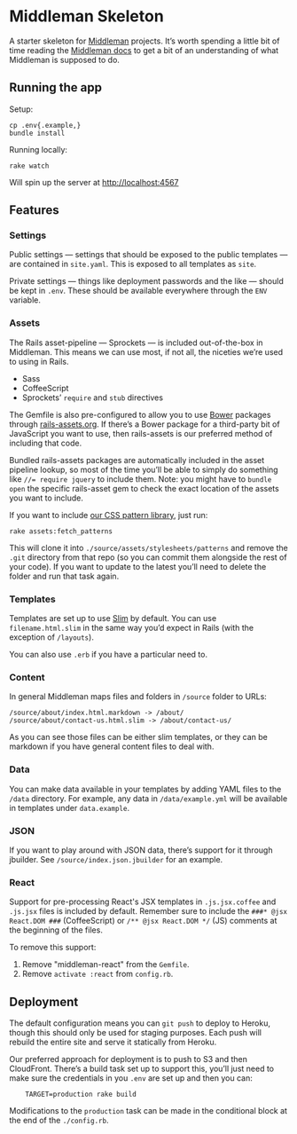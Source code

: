 # Middleman Skeleton

A starter skeleton for [Middleman](http://middlemanapp.com) projects. It’s worth spending a little bit of time reading the [Middleman docs](http://middlemanapp.com/basics/getting-started/) to get a bit of an understanding of what Middleman is supposed to do.

## Running the app

Setup:

    cp .env{.example,}
    bundle install

Running locally:

    rake watch

Will spin up the server at <http://localhost:4567>

## Features

### Settings

Public settings — settings that should be exposed to the public templates — are contained in `site.yaml`. This is exposed to all templates as `site`.

Private settings — things like deployment passwords and the like — should be kept in `.env`. These should be available everywhere through the `ENV` variable.

### Assets

The Rails asset-pipeline — Sprockets — is included out-of-the-box in Middleman.
This means we can use most, if not all, the niceties we’re used to using in
Rails.

* Sass
* CoffeeScript
* Sprockets’ `require` and `stub` directives

The Gemfile is also pre-configured to allow you to use [Bower](http://bower.io/)
packages through [rails-assets.org](http://rails-assets.org/). If there’s a
Bower package for a third-party bit of JavaScript you want to use, then
rails-assets is our preferred method of including that code.

Bundled rails-assets packages are automatically included in the asset pipeline
lookup, so most of the time you’ll be able to simply do something like
`//= require jquery` to include them. Note: you might have to `bundle open` the
specific rails-asset gem to check the exact location of the assets you want to
include.

If you want to include [our CSS pattern library](https://bitbucket.org/icelab/css-patterns),
just run:

    rake assets:fetch_patterns

This will clone it into `./source/assets/stylesheets/patterns` and remove the
`.git` directory from that repo (so you can commit them alongside the rest of
your code). If you want to update to the latest you’ll need to delete the folder
and run that task again.

### Templates

Templates are set up to use [Slim](http://slim-lang.com/) by default. You can
use `filename.html.slim` in the same way you’d expect in Rails (with the
exception of `/layouts`).

You can also use `.erb` if you have a particular need to.

### Content

In general Middleman maps files and folders in `/source` folder to URLs:

    /source/about/index.html.markdown -> /about/
    /source/about/contact-us.html.slim -> /about/contact-us/

As you can see those files can be either slim templates, or they can be
markdown if you have general content files to deal with.

### Data

You can make data available in your templates by adding YAML files to the
`/data` directory. For example, any data in `/data/example.yml` will be
available in templates under `data.example`.

### JSON

If you want to play around with JSON data, there’s support for it through
jbuilder. See `/source/index.json.jbuilder` for an example.

### React

Support for pre-processing React's JSX templates in `.js.jsx.coffee` and
`.js.jsx` files is included by default. Remember sure to include the
`###* @jsx React.DOM ###` (CoffeeScript) or  `/** @jsx React.DOM */` (JS)
comments at the beginning of the files.

To remove this support:

1. Remove "middleman-react" from the `Gemfile`.
2. Remove `activate :react` from `config.rb`.

## Deployment

The default configuration means you can `git push` to deploy to Heroku, though this should only be used for staging purposes. Each push will rebuild the entire site and serve it statically from Heroku.

Our preferred approach for deployment is to push to S3 and then CloudFront. There’s a build task set up to support this, you’ll just need to make sure the credentials in you `.env` are set up and then you can:

        TARGET=production rake build

Modifications to the `production` task can be made in the conditional block at the end of the `./config.rb`.
